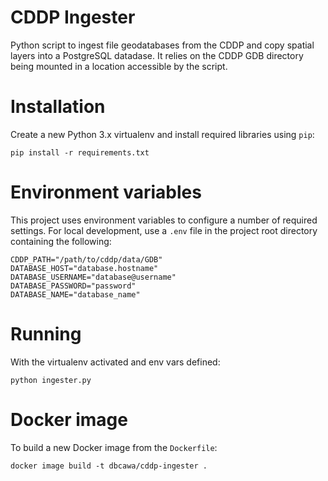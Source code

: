 CDDP Ingester
=============

Python script to ingest file geodatabases from the CDDP and copy spatial
layers into a PostgreSQL datadase. It relies on the CDDP GDB directory being
mounted in a location accessible by the script.

# Installation

Create a new Python 3.x virtualenv and install required libraries using `pip`:

    pip install -r requirements.txt

# Environment variables

This project uses environment variables to configure a number of required
settings. For local development, use a `.env` file in the project root directory
containing the following:

    CDDP_PATH="/path/to/cddp/data/GDB"
    DATABASE_HOST="database.hostname"
    DATABASE_USERNAME="database@username"
    DATABASE_PASSWORD="password"
    DATABASE_NAME="database_name"

# Running

With the virtualenv activated and env vars defined:

    python ingester.py

# Docker image

To build a new Docker image from the `Dockerfile`:

    docker image build -t dbcawa/cddp-ingester .
